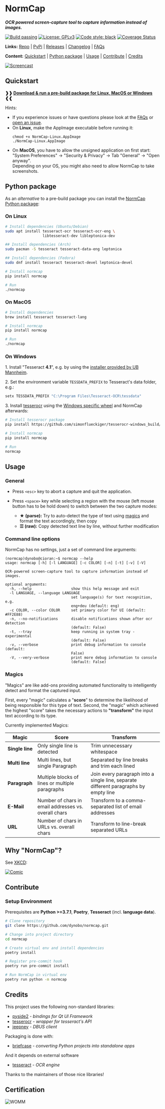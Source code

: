 <!-- markdownlint-disable MD013 MD026 MD033 -->

# NormCap

**_OCR powered screen-capture tool to capture information instead of images._**

[![Build passing](https://github.com/dynobo/normcap/workflows/Build/badge.svg)](https://github.com/dynobo/normcap/releases)
[![License: GPLv3](https://img.shields.io/badge/License-GPLv3-blue.svg)](https://www.gnu.org/licenses/gpl-3.0)
[![Code style: black](https://img.shields.io/badge/Code%20style-black-%23000000)](https://github.com/psf/black)
[![Coverage Status](https://coveralls.io/repos/github/dynobo/normcap/badge.svg)](https://coveralls.io/github/dynobo/normcap)

**Links:** [Repo](https://github.com/dynobo/normcap) |
[PyPi](https://pypi.org/project/normcap) |
[Releases](https://github.com/dynobo/normcap/releases) |
[Changelog](https://github.com/dynobo/normcap/blob/main/CHANGELOG.md) |
[FAQs](https://github.com/dynobo/normcap/blob/main/FAQ.md)

**Content:** [Quickstart](#Quickstart) | [Python package](#Python-package) |
[Usage](#Usage) | [Contribute](#Contribute) | [Credits](#Credits)

[![Screencast](https://user-images.githubusercontent.com/11071876/97786948-39ed1e80-1baf-11eb-852c-bce87abc6890.gif)](https://raw.githubusercontent.com/dynobo/normcap/main/assets/normcap.gif)

## Quickstart

**❱❱
[Download & run a pre-build package for Linux, MacOS or Windows](https://github.com/dynobo/normcap/releases)
❰❰**

Hints:

- If you experience issues or have questions please look at the
  [FAQs](https://github.com/dynobo/normcap/blob/main/FAQ.md) or
  [open an issue](https://github.com/dynobo/normcap/issues).
- On **Linux**, make the AppImage executable before running it:
  ```
  chmod +x NormCap-Linux.AppImage
  ./NormCap-Linux.AppImage
  ```
- On **MacOS**, you have to allow the unsigned application on first start: "System
  Preferences" → "Security & Privacy" → Tab "General" → "Open anyway". \
  Depending on
  your OS, you might also need to allow NormCap to take screenshots.

## Python package

As an _alternative_ to a pre-build package you can install the
[NormCap Python package](https://pypi.org/project/normcap/):

### On Linux

```sh
# Install dependencies (Ubuntu/Debian)
sudo apt install tesseract-ocr tesseract-ocr-eng \
                 libtesseract-dev libleptonica-dev

## Install dependencies (Arch)
sudo pacman -S tesseract tesseract-data-eng leptonica

## Install dependencies (Fedora)
sudo dnf install tesseract tesseract-devel leptonica-devel

# Install normcap
pip install normcap

# Run
./normcap
```

### On MacOS

```sh
# Install dependencies
brew install tesseract tesseract-lang

# Install normcap
pip install normcap

# Run
./normcap
```

### On Windows

1\. Install "Tesseract **4.1**", e.g. by using the
[installer provided by UB Mannheim](https://github.com/UB-Mannheim/tesseract/wiki).

2\. Set the environment variable `TESSDATA_PREFIX` to Tesseract's data folder, e.g.:

```cmd
setx TESSDATA_PREFIX "C:\Program Files\Tesseract-OCR\tessdata"
```

3\. Install [tesserocr](https://pypi.org/project/tesserocr/) using the
[Windows specific wheel](https://github.com/simonflueckiger/tesserocr-windows_build) and
NormCap afterwards:

```bash
# Install tesserocr package
pip install https://github.com/simonflueckiger/tesserocr-windows_build/releases/download/tesserocr-v2.4.0-tesseract-4.0.0/tesserocr-2.4.0-cp37-cp37m-win_amd64.whl

# Install normcap
pip install normcap

# Run
normcap
```

## Usage

### General

- Press `<esc>` key to abort a capture and quit the application.

- Press `<space>` key while selecting a region with the mouse (left mouse button has to
  be hold down) to switch between the two capture modes:

  - **★ (parse):** Try to auto-detect the type of text using [magics](#Magics) and
    format the text accordingly, then copy
  - **☰ (raw):** Copy detected text line by line, without further modification

### Command line options

NormCap has no settings, just a set of command line arguments:

```plain
(normcap)dynobo@cioran:~$ normcap --help
usage: normcap [-h] [-l LANGUAGE] [-c COLOR] [-n] [-t] [-v] [-V]

OCR-powered screen-capture tool to capture information instead of images.

optional arguments:
  -h, --help                  show this help message and exit
  -l LANGUAGE, --language LANGUAGE
                              set language(s) for text recognition, e.g.
                              eng+deu (default: eng)
  -c COLOR, --color COLOR     set primary color for UI (default: #FF2E88)
  -n, --no-notifications      disable notifications shown after ocr detection
                              (default: False)
  -t, --tray                  keep running in system tray - experimental
                              (default: False)
  -v, --verbose               print debug information to console (default:
                              False)
  -V, --very-verbose          print more debug information to console
                              (default: False)
```

### Magics

"Magics" are like add-ons providing automated functionality to intelligently detect and
format the captured input.

First, every "magic" calculates a "**score**" to determine the likelihood of being
responsible for this type of text. Second, the "magic" which achieved the highest
"score" takes the necessary actions to **"transform"** the input text according to its
type.

Currently implemented Magics:

| Magic           | Score                                                | Transform                                                                            |
| --------------- | ---------------------------------------------------- | ------------------------------------------------------------------------------------ |
| **Single line** | Only single line is detected                         | Trim unnecessary whitespace                                                          |
| **Multi line**  | Multi lines, but single Paragraph                    | Separated by line breaks and trim each lined                                         |
| **Paragraph**   | Multiple blocks of lines or multiple paragraphs      | Join every paragraph into a single line, separate different paragraphs by empty line |
| **E-Mail**      | Number of chars in email addresses vs. overall chars | Transform to a comma-separated list of email addresses                               |
| **URL**         | Number of chars in URLs vs. overall chars            | Transform to line-break separated URLs                                               |

## Why "NormCap"?

See [XKCD](https://xkcd.com):

[![Comic](https://imgs.xkcd.com/comics/norm_normal_file_format.png)](https://xkcd.com/2116/)

## Contribute

### Setup Environment

Prerequisites are **Python >=3.7.1**, **Poetry**, **Tesseract** (incl. **language
data**).

```sh
# Clone repository
git clone https://github.com/dynobo/normcap.git

# Change into project directory
cd normcap

# Create virtual env and install dependencies
poetry install

# Register pre-commit hook
poetry run pre-commit install

# Run NormCap in virtual env
poetry run python -m normcap
```

## Credits

This project uses the following non-standard libraries:

- [pyside2](https://pypi.org/project/PySide2/) _- bindings for Qt UI Framework_
- [tesserocr](https://pypi.org/project/tesserocr/) _- wrapper for tesseract's API_
- [jeepney](https://pypi.org/project/jeepney/) _- DBUS client_

Packaging is done with:

- [briefcase](https://pypi.org/project/briefcase/) _- converting Python projects into_
  _standalone apps_

And it depends on external software

- [tesseract](https://github.com/tesseract-ocr/tesseract) - _OCR engine_

Thanks to the maintainers of those nice libraries!

## Certification

![WOMM](https://raw.githubusercontent.com/dynobo/lmdiag/master/badge.png)
